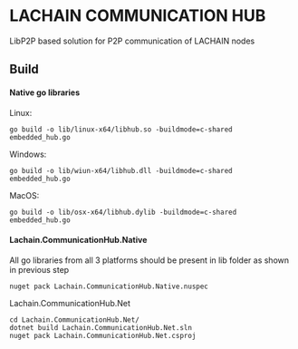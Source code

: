 # LACHAIN COMMUNICATION HUB

LibP2P based solution for P2P communication of LACHAIN nodes


## Build

#### Native go libraries
Linux:

`go build -o lib/linux-x64/libhub.so -buildmode=c-shared embedded_hub.go`

Windows:

`go build -o lib/wiun-x64/libhub.dll -buildmode=c-shared embedded_hub.go`

MacOS:

`go build -o lib/osx-x64/libhub.dylib -buildmode=c-shared embedded_hub.go`

#### Lachain.CommunicationHub.Native
All go libraries from all 3 platforms should be present in lib folder as shown in previous step

`nuget pack Lachain.CommunicationHub.Native.nuspec`

Lachain.CommunicationHub.Net
```
cd Lachain.CommunicationHub.Net/
dotnet build Lachain.CommunicationHub.Net.sln
nuget pack Lachain.CommunicationHub.Net.csproj
```
